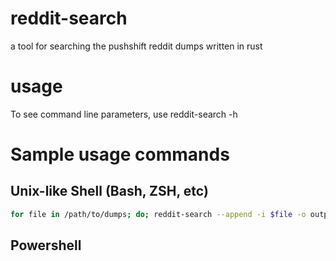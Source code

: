 # reddit-search
a tool for searching the pushshift reddit dumps written in rust

# usage
To see command line parameters, use reddit-search -h

# Sample usage commands

## Unix-like Shell (Bash, ZSH, etc)
```sh
for file in /path/to/dumps; do; reddit-search --append -i $file -o output.json -f field:value; done
```

## Powershell
```powershell
```
